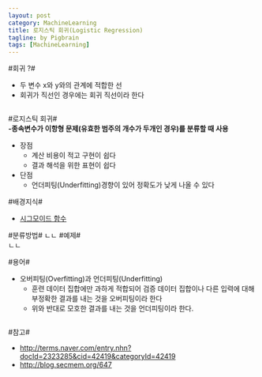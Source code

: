 ```yaml
---
layout: post
category: MachineLearning
title: 로지스틱 회귀(Logistic Regression)
tagline: by Pigbrain
tags: [MachineLearning]
---
```


<!--more-->

#회귀 ?#
* 두 변수 x와 y와의 관계에 적합한 선
* 회귀가 직선인 경우에는 회귀 직선이라 한다
<img src="/assets/themes/Snail/img/Math/LogisticRegression/regression.png" alt="">  

#로지스틱 회귀#   
**-종속변수가 이항형 문제(유효한 범주의 개수가 두개인 경우)를 분류할 때 사용**

* 장점
	* 계산 비용이 적고 구현이 쉽다
	* 결과 해석을 위한 표현이 쉽다
* 단점
	* 언더피팅(Underfitting)경향이 있어 정확도가 낮게 나올 수 있다 

#배경지식#
* [시그모이드 함수](http://pigbrain.github.io/math/2015/07/10/SigmoidFunction_on_Math/)
  

#분류방법#
 ㄴㄴ
#예제#  
  ㄴㄴ

#용어#
* 오버피팅(Overfitting)과 언더피팅(Underfitting)
	* 훈련 데이터 집합에만 과하게 적합되어 검증 데이터 집합이나 다른 입력에 대해 부정확한 결과를 내는 것을 오버피팅이라 한다
	* 위와 반대로 모호한 결과를 내는 것을 언더피팅이라 한다.
<img src="/assets/themes/Snail/img/Math/LogisticRegression/overfitting_underfitting.png" alt="">

#참고#
* http://terms.naver.com/entry.nhn?docId=2323285&cid=42419&categoryId=42419
* http://blog.secmem.org/647